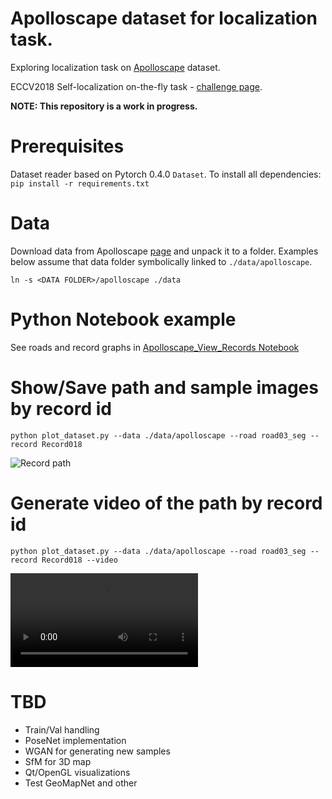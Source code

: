 # Apolloscape dataset for localization task.
Exploring localization task on [Apolloscape](http://apolloscape.auto/) dataset.

ECCV2018 Self-localization on-the-fly task - [challenge page](http://apolloscape.auto/ECCV/challenge.html).

__NOTE: This repository is a work in progress.__

# Prerequisites

Dataset reader based on Pytorch 0.4.0 `Dataset`. To install all dependencies:
```pip install -r requirements.txt```

# Data

Download data from Apolloscape [page](http://apolloscape.auto/scene.html) and unpack it to a folder. Examples below assume that data folder symbolically linked to `./data/apolloscape`.

```ln -s <DATA FOLDER>/apolloscape ./data```

# Python Notebook example

See roads and record graphs in [Apolloscape_View_Records Notebook](./Apolloscape_View_Records.ipynb)

# Show/Save path and sample images by record id

```python plot_dataset.py --data ./data/apolloscape --road road03_seg --record Record018```

![Record path](./assets/road03_seg_Record018_00267.png)

# Generate video of the path by record id

```python plot_dataset.py --data ./data/apolloscape --road road03_seg --record Record018 --video```

![Record video](./assets/road03_seg_Record018.mp4)

# TBD
* Train/Val handling
* PoseNet implementation
* WGAN for generating new samples
* SfM for 3D map
* Qt/OpenGL visualizations
* Test GeoMapNet and other




